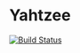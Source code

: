# Yahtzee

[![Build Status](https://github.com/P0kenzo/Yahtzee.jl/actions/workflows/CI.yml/badge.svg?branch=main)](https://github.com/P0kenzo/Yahtzee.jl/actions/workflows/CI.yml?query=branch%3Amain)
